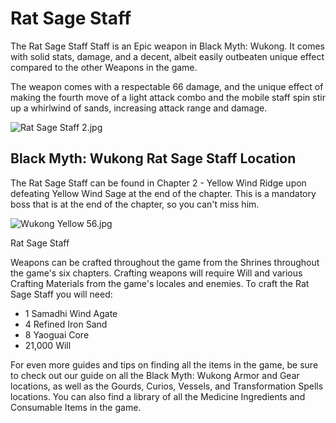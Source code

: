 # Rat Sage Staff

The Rat Sage Staff Staff is an Epic weapon in Black Myth: Wukong. It comes with solid stats, damage, and a decent, albeit easily outbeaten unique effect compared to the other Weapons in the game. 

The weapon comes with a respectable 66 damage, and the unique effect of making the fourth move of a light attack combo and the mobile staff spin stir up a whirlwind of sands, increasing attack range and damage. 

![Rat Sage Staff 2.jpg](https://oyster.ignimgs.com/mediawiki/apis.ign.com/black-myth-wukong/0/08/Rat_Sage_Staff_2.jpg)

## Black Myth: Wukong Rat Sage Staff Location

The Rat Sage Staff can be found in Chapter 2 - Yellow Wind Ridge upon defeating Yellow Wind Sage at the end of the chapter. This is a mandatory boss that is at the end of the chapter, so you can't miss him. 

![Wukong Yellow 56.jpg](https://oyster.ignimgs.com/mediawiki/apis.ign.com/black-myth-wukong/7/7f/Wukong_Yellow_56.jpg)

Rat Sage Staff

Weapons can be crafted throughout the game from the Shrines throughout the game's six chapters. Crafting weapons will require Will and various Crafting Materials from the game's locales and enemies. To craft the Rat Sage Staff you will need: 

  * 1 Samadhi Wind Agate
  * 4 Refined Iron Sand
  * 8 Yaoguai Core
  * 21,000 Will

For even more guides and tips on finding all the items in the game, be sure to check out our guide on all the Black Myth: Wukong Armor and Gear locations, as well as the Gourds, Curios, Vessels, and Transformation Spells locations. You can also find a library of all the Medicine Ingredients and Consumable Items in the game.